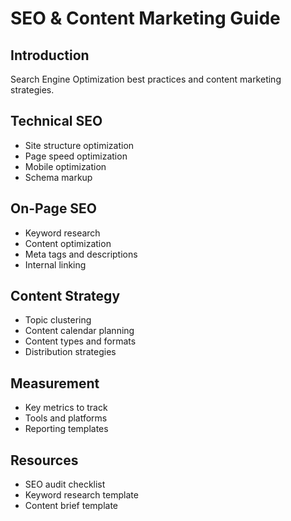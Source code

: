 # SEO & Content Marketing Guide

## Introduction
Search Engine Optimization best practices and content marketing strategies.

## Technical SEO
- Site structure optimization
- Page speed optimization
- Mobile optimization
- Schema markup

## On-Page SEO
- Keyword research
- Content optimization
- Meta tags and descriptions
- Internal linking

## Content Strategy
- Topic clustering
- Content calendar planning
- Content types and formats
- Distribution strategies

## Measurement
- Key metrics to track
- Tools and platforms
- Reporting templates

## Resources
- SEO audit checklist
- Keyword research template
- Content brief template